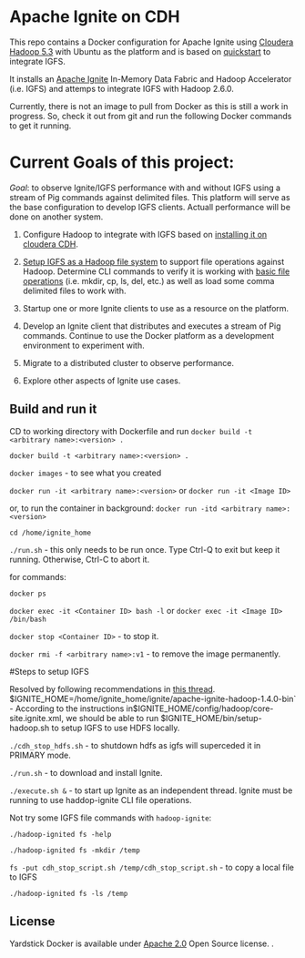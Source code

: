 # Apache Ignite on CDH
This repo contains a Docker configuration for Apache Ignite using [Cloudera Hadoop 5.3](http://www.cloudera.com/content/www/en-us/documentation/enterprise/5-3-x/topics/introduction.html) with Ubuntu as the platform and is based on [quickstart](https://github.com/caioquirino/docker-cloudera-quickstart) to integrate IGFS.

It installs an [Apache Ignite](https://ignite.apache.org/) In-Memory Data Fabric and Hadoop Accelerator (i.e. IGFS) and attemps to integrate IGFS with Hadoop 2.6.0.

Currently, there is not an image to pull from Docker as this is still a work in progress. So, check it out from git and run the following Docker commands to get it running. 


# Current Goals of this project: 

*Goal*: to observe Ignite/IGFS performance with and without IGFS using a stream of Pig commands against delimited files. This platform will serve as the base configuration to develop IGFS clients. Actuall performance will be done on another system. 

1) Configure Hadoop to integrate with IGFS based on [installing it on cloudera CDH](https://apacheignite.readme.io/docs/installing-on-cloudera-cdh). 

2) [Setup IGFS as a Hadoop file system](https://apacheignite.readme.io/docs/file-system) to support file operations against Hadoop. Determine CLI commands to verify it is working with [basic file operations](https://apacheignite.readme.io/v1.0/docs/igfs) (i.e. mkdir, cp, ls, del, etc.) as well as load some comma delimited files to work with.

2) Startup one or more Ignite clients to use as a resource on the platform.

3) Develop an Ignite client that distributes and executes a stream of Pig commands. Continue to use the Docker platform as a development environment to experiment with. 

4) Migrate to a distributed cluster to observe performance. 

5) Explore other aspects of Ignite use cases. 


## Build and run it 
CD to working directory with Dockerfile and run `docker build -t <arbitrary name>:<version> .` 

`docker build -t <arbitrary name>:<version> .`

`docker images` - to see what you created

`docker run -it <arbitrary name>:<version>` or `docker run -it <Image ID>` 

or, to run the container in background: `docker run -itd <arbitrary name>:<version>` 


`cd /home/ignite_home`

`./run.sh` - this only needs to be run once. Type Ctrl-Q to exit but keep it running. Otherwise, Ctrl-C to abort it. 

for commands:

`docker ps` 

`docker exec -it <Container ID> bash -l` or `docker exec -it <Image ID> /bin/bash`

`docker stop <Container ID>` - to stop it.

`docker rmi -f <arbitrary name>:v1` - to remove the image permanently.


#Steps to setup IGFS 

Resolved by following recommendations in [this thread](http://apache-ignite-users.70518.x6.nabble.com/IllegalArgumentException-Invalid-URI-for-NameNode-address-check-fs-defaultFS-igfs-igfs-localhost-is--td1978.html#a2009).
`
`$IGNITE_HOME=/home/ignite_home/ignite/apache-ignite-hadoop-1.4.0-bin` - According to the instructions in ​$IGNITE_HOME/config/hadoop/core-site.ignite.xml, we should be able to run $IGNITE_HOME/bin/setup-hadoop.sh to setup IGFS to use HDFS locally.

`./cdh_stop_hdfs.sh` - to shutdown hdfs as igfs will superceded it in PRIMARY mode. 
 
`./run.sh` - to download and install Ignite.
 
`./execute.sh &` - to start up Ignite as an independent thread. Ignite must be running to use haddop-ignite CLI file operations. 

Not try some IGFS file commands with `hadoop-ignite`:

`./hadoop-ignited fs -help`

`./hadoop-ignited fs -mkdir /temp`

`fs -put cdh_stop_script.sh /temp/cdh_stop_script.sh` - to copy a local file to IGFS

`./hadoop-ignited fs -ls /temp`


## License
Yardstick Docker is available under [Apache 2.0](http://www.apache.org/licenses/LICENSE-2.0.html) Open Source license.
.

